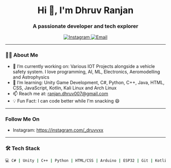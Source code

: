 <h1 align="center">Hi 👋, I'm Dhruv Ranjan</h1>
<h3 align="center">A passionate developer and tech explorer</h3>

<p align="center">
  <a href="https://instagram.com/_druvvxx" target="_blank">
    <img src="https://img.shields.io/badge/Instagram-%23E4405F?style=for-the-badge&logo=instagram&logoColor=white" alt="Instagram"/>
  </a>
  <a href="mailto:ranjan.dhruv007@gmail.com">
    <img src="https://img.shields.io/badge/Email-D14836?style=for-the-badge&logo=gmail&logoColor=white" alt="Email"/>
  </a>
</p>

---

### 👨‍💻 About Me
- 🔭 I’m currently working on: Various IOT Projects alongside a vehicle safety system. I love programming, AI, ML, Electronics, Aeromodelling and Astrophysics
- 🌱 I’m learning: Unity Game Development, C#, Python, C++, Java, HTML, CSS, JavaScript, Kotlin, Kali Linux and Arch Linux
- 📫 Reach me at: ranjan.dhruv007@gmail.com
- 💡 Fun Fact: I can code better while I'm snacking 😄

---
### Follow Me On
- Instagram: https://instagram.com/_druvvxx

---
### 🛠️ Tech Stack
```bash
💻 C# | Unity | C++ | Python | HTML/CSS | Arduino | ESP32 | Git | Kotlin | Java |
